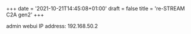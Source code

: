 +++
date = '2021-10-21T14:45:08+01:00'
draft = false
title = 're-STREAM C2A gen2'
+++
<!-- wp:paragraph -->
<p>admin webui IP address: 192.168.50.2</p>
<!-- /wp:paragraph -->

<!-- wp:file /-->

<!-- wp:paragraph -->
<p></p>
<!-- /wp:paragraph -->
